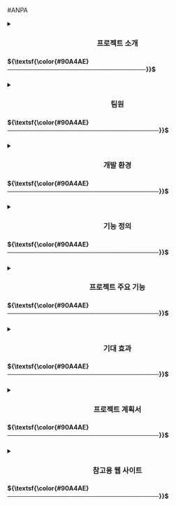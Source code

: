 #ANPA

<details>
<summary>
<h3 align="center"> 프로젝트 소개 <h4>${\textsf{\color{#90A4AE} ㅤ────────────────────────────────}}$  </h4> </h3>
</summary>
<h4>• 프로젝트 주제   : 화재안전 빅데이터 플랫폼</h4> <br>
<h4>• 조이름         : 안전파수꾼(ANPA)</h4><br>
<h4>• 기간            : 2024.07.01 ~ 2024.08.26</h4><br>
<h4>• 프로젝트 배경     :<br><br> -- 국내 소방청의 데이터베이스(DB)에는 다양한 화재 관련 정보가 축적되어 있습니다. 이 데이터를 활용하여 화재 통계 분석, 한달 화재현황, 화재 예방 정보를 제공하고, 사용자와 소통할 수 있는 알림마당(게시판)을 포함한 웹 플랫폼을 구축하여 소방 행정의 효율성을 높이고 국민의 안전을 도모하고자 합니다.<br><br>
</h4><br>
</details>   

 <details>
<summary>
<h3 align="center"> 팀원 <h4>${\textsf{\color{#90A4AE}　　　───────────────────────────────────}}$  </h4></h3>
</summary>
<table>
  <tr>
    <th>이름</th>
    <th>이메</th>
  </tr>
  <tr>
    <td>성준모</td>
    <td>bagsa1717@naver.com</td>
  </tr>
  <tr>
    <td>장민수</td>
    <td>minsooj119@gmail.com</td>
  </tr>
  <tr>
    <td>문하은</td>
    <td>ansgkdms7@gmail.com</td>
  </tr>
  <tr>
    <td>박민상</td>
    <td>pm496@naver.com</td>
  </tr>
  <tr>
    <td>김승희</td>
    <td>seuni22@naver.com</td>
  </tr>
  <tr>
    <td>박수연</td>
    <td>zzhong0114@gmail.com</td>
  </tr>
</table>
 </details>



<details>
<summary>
<h3 align="center"> 개발 환경 <h4>${\textsf{\color{#90A4AE}　───────────────────────────────────}}$  </h4> </h3>
</summary>

<div align= "center">
    <h2 style="border-bottom: 1px solid #d8dee4; color: #282d33;"> Tech Stacks </h2> <br> 
    <div style="margin: 0 auto; text-align: center;" align= "center">
          <img src="https://img.shields.io/badge/HTML5-E34F26?style=flat-square&logo=HTML5&logoColor=white">
          <img src="https://img.shields.io/badge/CSS3-1572B6?style=flat-square&logo=CSS3&logoColor=white">
          <img src="https://img.shields.io/badge/Javascript-F7DF1E?style=flat-square&logo=Javascript&logoColor=white"> <img src="https://img.shields.io/badge/jQuery-0769AD?style=flat-square&logo=jQuery&logoColor=white">
          <br/> <img src="https://img.shields.io/badge/Oracle-F80000?style=flat-square&logo=Oracle&logoColor=white"> <img src="https://img.shields.io/badge/Java-007396?style=flat-square&logo=Java&logoColor=white">
          <img src="https://img.shields.io/badge/Spring-6DB33F?style=flat-square&logo=Spring&logoColor=white">
          <img src="https://img.shields.io/badge/Github-181717?style=flat-square&logo=Github&logoColor=white">
          </div>
    </div>
    

</details>

<details>
<summary>
<h3 align="center"> 기능 정의 <h4>${\textsf{\color{#90A4AE}　───────────────────────────────────}}$  </h4> </h3>
</summary>

<h3>${\textsf{\color{#5A72A0}• 화재 통계 페이지}}$  </h3>
<strong>⸰ 화재 데이터의 통계 분석 결과 제공 : </strong><br>
![image](https://github.com/user-attachments/assets/3a199e7b-38eb-4d96-87c9-4b5d2ed2607c)
![image](https://github.com/user-attachments/assets/250f3a90-a4b5-4652-8ab3-fa85fef8e61b)
<br>
<strong>⸰ 한 눈에 보는 화제 현황 페이지 : </strong> ${\textsf{\color{#1A2130}한달 간의 화재 발생 현황을 보기 쉽게 제공.}}$<br>
![image](https://github.com/user-attachments/assets/c25e7ff6-4015-4ea0-a481-e5490d591382)
<br>
<strong>⸰ 화재 예방법 페이지 : </strong> ${\textsf{\color{#1A2130}화재 원인별, 장소별 예방법 제공.}}$<br>
![image](https://github.com/user-attachments/assets/185ed08e-45c4-4906-b8fd-474605eca8a3)
<br>
<strong>⸰ 알림마당(게시판) 페이지 : </strong> ${\textsf{\color{#1A2130}공지사항, 질문과 답변, 사용자 의견 게시 공간 제공.}}$<br>
<strong>⸰ 회원가입 페이지 : </strong>
<br>
<strong>⸰ 로그인/로그아웃 페이지 : </strong>
<br>
<strong>⸰ 관리자 데이터 관리 페이지 : </strong> ${\textsf{\color{#1A2130}회원 데이터 관리 및 화재 데이터 관리 기능 제공.}}$
<br>
<strong>⸰ 실시간 화재 알림 및 경보시스템 : </strong> ${\textsf{\color{#1A2130}실시간으로 화재 발생 경고를 제공하고 이메일로 알림[해당 화재지역의 거주자들인 경우 이메일로 알려준다.}}$
</details>   

<details>
<summary>
<h3 align="center"> 프로젝트 주요 기능 <h4>${\textsf{\color{#90A4AE}　───────────────────────────────────}}$</h4> </h3>
</summary>
  <strong>⸰ 로그인 기능 구현 : </strong> ${\textsf{\color{#1A2130}a. 회원가입, 로그인, 로그아웃 기능 구현 b. 아이디 및 비밀번호 찾기 기능 구현 c. 사용자 정보 DB 저장 및 관리}}$
  <br>
  <strong>⸰ 검색기능 : </strong> ${\textsf{\color{#1A2130}a. 키워드로 화재 통계 검색  b. 게시판 글 검색}}$
  <br>
  <strong>⸰ 빅데이터 활용 : </strong> ${\textsf{\color{#1A2130}a. 공공데이터포털에서 연간 화재통계, 산불위험지역데이터 등 활용 b. 데이터를 파싱하여 데이터베이스에 저장}}$
  <br>
  <strong>⸰ DB 설계 : </strong> ${\textsf{\color{#1A2130}a. 화재유형, 발화원인, 피해자, 피해액, 장소분류 b. 데이터 입력, 수정, 삭제, 조회 기능 구현}}$
  <br>
  <strong>⸰ 사용자 인터페이스 : </strong> ${\textsf{\color{#1A2130}a. 웹 디자인 b. 관리자 / 사용자 화면 분리}}$
</details>   

<details>
<summary>
<h3 align="center"> 기대 효과 <h4>${\textsf{\color{#90A4AE}　───────────────────────────────────}}$  </h4> </h3>
</summary>
  <strong>실제 화재유형과 발화원인, 피해자 및 피해액의 데이터를 기반으로 정보 공유를 함으로서, 화재 예방 및 경각심을 일깨움</strong>
  <strong>게시판을 통해 화재 위험 지역 및 실제 화재 발생 지역의 정보를 공유함</strong>
  <strong>최근 화재 통계와 소방청 화재 예방법을 사용자들에게 공유해줌으로써, 미리 숙지하여 화재 예방을 할 수 있음</strong>
  <strong>웹 개발 및 DB 관리, 빅데이터 활용 등의 기술을 프로젝트에 실제 적용을 해봄으로써 기술 향상 및 실전 경험을 쌓을 수 있음</strong>
</details>   

<details>   
<summary>
<h3 align="center"> 프로젝트 계획서 <h4>${\textsf{\color{#90A4AE}　───────────────────────────────────}}$  </h4> </h3>
</summary>
![image](https://github.com/user-attachments/assets/4896624e-556b-457d-83b9-f01a4ba077e4)
![image](https://github.com/user-attachments/assets/6cfa2c1b-1541-416e-aced-c4896bba884d)
</details>   

<details>   
<summary>
<h3 align="center"> 참고용 웹 사이트 <h4>${\textsf{\color{#90A4AE}　───────────────────────────────────}}$  </h4> </h3>
</summary>
  소방청 국가화재정보시스템 https://nfds.go.kr/index.do
  ![image](https://github.com/user-attachments/assets/6c362a0b-29b7-4849-b659-698a28d634f9)

</details> 


